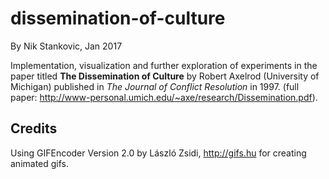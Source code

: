 # dissemination-of-culture

By Nik Stankovic, Jan 2017

Implementation, visualization and further exploration of experiments in the paper titled **The Dissemination of Culture** by Robert Axelrod (University of Michigan) published in *The Journal of Conflict Resolution* in 1997.
(full paper: http://www-personal.umich.edu/~axe/research/Dissemination.pdf).

## Credits

Using GIFEncoder Version 2.0 by László Zsidi, http://gifs.hu for creating animated gifs.
